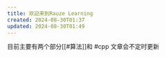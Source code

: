 ```yaml
---
title: 欢迎来到Rauze Learning
created: 2024-08-30T01:37
updated: 2024-08-30T01:49
---
```


目前主要有两个部分[[#算法]]和 #cpp
文章会不定时更新 